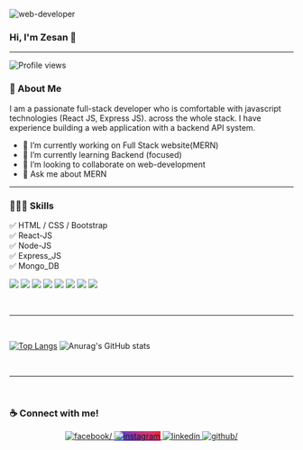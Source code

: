 
![web-developer](https://i.ibb.co/vJGkPXQ/Untitled-design.png)

### Hi, I'm Zesan 👋
<hr>

![Profile views](https://gpvc.arturio.dev/gm-zesan)

### 🚀 About Me
<p style="text-align-justify">
I am a passionate full-stack developer who is comfortable with javascript technologies (React JS, Express JS). across the whole stack. I have experience building a web application with a backend API system.
</p>

- 🔭 I’m currently working on Full Stack website(MERN) 
- 🌱 I’m currently learning Backend (focused) 
- 👯 I’m looking to collaborate on web-development 
- 💬 Ask me about MERN
<hr>

### 👨🏽‍💻 Skills
✅ HTML / CSS / Bootstrap <br>
✅ React-JS <br>
✅ Node-JS <br>
✅ Express_JS <br>
✅ Mongo_DB <br>
<p>
  <img src="https://img.shields.io/badge/HTML5-E34F26?style=for-the-badge&logo=html5&logoColor=white" />
  <img src="https://img.shields.io/badge/CSS3-1572B6?style=for-the-badge&logo=css3&logoColor=white" />
  <img src="https://img.shields.io/badge/Bootstrap-563D7C?style=for-the-badge&logo=bootstrap&logoColor=white" />
  <img src="https://img.shields.io/badge/JavaScript-323330?style=for-the-badge&logo=javascript&logoColor=F7DF1E" />
  <img src="https://img.shields.io/badge/React-20232A?style=for-the-badge&logo=react&logoColor=61DAFB" />
  <img src="https://img.shields.io/badge/Node.js-339933?style=for-the-badge&logo=nodedotjs&logoColor=white" />
  <img src="https://img.shields.io/badge/Express-20232A?style=for-the-badge&logo=express&logoColor=white" />
  <img src="https://img.shields.io/badge/MongoDB-4EA94B?style=for-the-badge&logo=mongodb&logoColor=white" />
</p>
<br>
<hr>
<br>

[![Top Langs](https://github-readme-stats.vercel.app/api/top-langs/?username=gm-zesan&card_width=360px&langs_count=6&layout=compact)](https://github.com/GM-Zesan) ![Anurag's GitHub stats](https://github-readme-stats.vercel.app/api?username=gm-zesan&hide=prs&card_width=430px&show_icons=true)

<br>
<hr>
<br>

### ☕ Connect with me!
<div align="center">
<a href="https://www.facebook.com/Zesan.xyz" target="_blank">
<img src=https://img.shields.io/badge/facebook-%232E87FB.svg?&style=for-the-badge&logo=facebook&logoColor=white alt=facebook/>
</a>
<a href="https://instagram.com/mister_zesan" target="_blank">
<img src=https://img.shields.io/badge/instagram-%23000000.svg?&style=for-the-badge&logo=instagram&logoColor=white alt=instagram style="background: linear-gradient(45deg, #405de6, #5851db, #833ab4, #c13584, #e1306c, #fd1d1d);" />
</a>
<a href="https://linkedin.com/in/gm-zesan-5a2a16184" target="_blank">
<img src=https://img.shields.io/badge/linkedin-%231E77B5.svg?&style=for-the-badge&logo=linkedin&logoColor=white alt=linkedin />
</a>
<a href="https://github.com/gm-zesan" target="_blank">
<img src=https://img.shields.io/badge/github-%2324292e.svg?&style=for-the-badge&logo=github&logoColor=white alt=github/>
</a>  
</div>  



 
